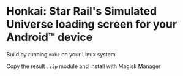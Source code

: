 # Honkai: Star Rail's Simulated Universe loading screen for your Android™ device

Build by running `make` on your Linux system

Copy the result `.zip` module and install with Magisk Manager